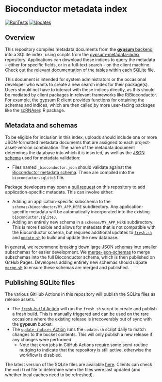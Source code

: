 # Bioconductor metadata index

[![RunTests](https://github.com/ArtifactDB/gypsum-to-sqlite/actions/workflows/run-tests.yaml/badge.svg)](https://github.com/ArtifactDB/gypsum-to-sqlite/actions/workflows/run-tests.yaml)
[![Updates](https://github.com/ArtifactDB/gypsum-to-sqlite/actions/workflows/update-indices.yaml/badge.svg)](https://github.com/ArtifactDB/gypsum-to-sqlite/actions/workflows/update-indices.yaml)

## Overview

This repository compiles metadata documents from the [**gypsum** backend](https://github.com/ArtifactDB/gypsum-worker) into a SQLite index,
using scripts from the [gypsum-metadata-index](https://github.com/ArtifactDB/gypsum-metadata-index) repository.
Applications can download these indices to query the metadata - either for specific fields, or in a full-text search - on the client machine.
Check out the [relevant documentation](https://github.com/ArtifactDB/gypsum-metadata-index/blob/master/README.md) of the tables within each SQLite file.

This document is intended for system administrators or the occasional developer who wants to create a new search index for their package(s).
Users should not have to interact with these indices directly, as this should be mediated by client packages in relevant frameworks like R/Bioconductor.
For example, the [gypsum R client](https://github.com/ArtifactDB/gypsum-R) provides functions for obtaining the schemas and indices,
which are then called by more user-facing packages like the [scRNAseq](https://github.com/LTLA/scRNAseq) R package.

## Metadata and schemas

To be eligible for inclusion in this index, uploads should include one or more JSON-formatted metadata documents that are assigned to each project-asset-version combination.
The name of the metadata document determines the database into which it is inserted, as well as the [JSON schema](https://json-schema.org) used for metadata validation:

- Files named `_bioconductor.json` should validate against the [Bioconductor metadata schema](schemas/bioconductor/v1.json).
  These are compiled into the `bioconductor.sqlite3` file.

Package developers may open a [pull request](https://github.com/ArtifactDB/gypsum-to-sqlite) on this repository to add application-specific metadata.
This can involve either:

- Adding an application-specific subschema to the `schemas/bioconductor/MY_APP_HERE` subdirectory.
  Any application-specific metadata will be automatically incorporated into the existing `bioconductor.sqlite3`.
- Adding an entirely new schema in a `schemas/MY_APP_HERE` subdirectory.
  This is more flexible and allows for metadata that is not compatible with the Bioconductor schema,
  but requires additional updates to [`fresh.sh`](fresh.sh) and [`update.sh`](update.sh) to build and update the new database.

In general, we recommend breaking down large JSON schemas into smaller subschemas for easier development.
We [merge-json-schemas](https://github.com/ArtifactDB/merge-json-schemas) to merge subschemas into the full Bioconductor schema, which is then published on GitHub Pages.
Developers adding entirely new schemas should udpate [`merge.sh`](merge.sh) to ensure these schemas are merged and published.

## Publishing SQLite files

The various GitHub Actions in this repository will publish the SQLite files as release assets.

- The [`fresh-build` Action](https://github.com/ArtifactDB/gypsum-to-sqlite/actions/workflows/fresh-build.yaml) will run the `fresh.sh` script to create and publish a fresh build.
  This is manually triggered and can be used on the rare occasions where the existing release is irrecoverably out of sync with the **gypsum** bucket.
- The [`update-indices` Action](https://github.com/ArtifactDB/gypsum-to-sqlite/actions/workflows/update-indices.yaml) runs the `update.sh` script daily to match changes to the bucket contents.
  This will only publish a new release if any changes were performed.
  - Note that cron jobs in GitHub Actions require some semi-routine nudging to indicate that the repository is still active, otherwise the workflow is disabled.

The latest version of the SQLite files are available [here](https://github.com/ArtifactDB/gypsum-to-sqlite/releases/tag/latest).
Clients can check the `modified` file to determine when the files were last updated (and whether local caches need to be refreshed).
